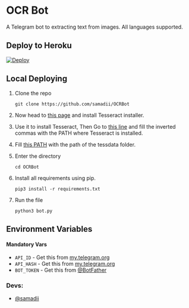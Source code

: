 # OCR Bot
A Telegram bot to extracting text from images. All languages supported.

## Deploy to Heroku
[![Deploy](https://www.herokucdn.com/deploy/button.svg)](https://heroku.com/deploy?template=https://github.com/samadii/OCRBot)


## Local Deploying

1. Clone the repo
   ```
   git clone https://github.com/samadii/OCRBot
   ```

2. Now head to [this page](https://github.com/UB-Mannheim/tesseract/wiki) and install Tesseract installer. 
   
3. Use it to install Tesseract, Then Go to [this line](https://github.com/samadii/OCRBot/blob/main/bot.py#L10) and fill the inverted commas with the PATH where Tesseract is installed.

4. Fill [this PATH](https://github.com/samadii/OCRBot/blob/main/bot.py#L55) with the path of the tessdata folder.
   
5. Enter the directory
   ```
   cd OCRBot
   ```
  
6. Install all requirements using pip.
   ```
   pip3 install -r requirements.txt
   ```

7. Run the file
   ```
   python3 bot.py
   ```

## Environment Variables

#### Mandatory Vars

- `API_ID` - Get this from [my.telegram.org](https://my.telegram.org/auth)
- `API_HASH` - Get this from [my.telegram.org](https://my.telegram.org/auth)
- `BOT_TOKEN` - Get this from [@BotFather](https://t.me/BotFather)


### Devs: 
- [@samadii](https://github.com/samadii)
